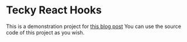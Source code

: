 # Tecky React Hooks
This is a demonstration project for [this blog post](https://tecky.io/en/blog/%E5%88%B0%E5%BA%95react-hooks%E6%9C%89%E4%BD%95%E7%89%B9%E5%88%A5-%E4%BA%8C-%E6%B7%BA%E8%AB%87useeffect%E5%8F%8Ausereducer/) You can use the source code of this project as you wish.
